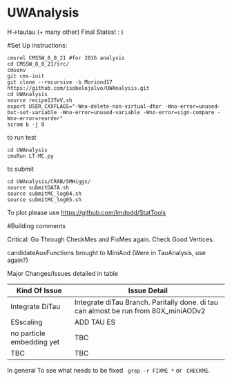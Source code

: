 UWAnalysis
==========

H->tautau (+ many other) Final States! : )


#Set Up instructions:

```
cmsrel CMSSW_8_0_21 #for 2016 analysis
cd CMSSW_8_0_21/src/
cmsenv
git cms-init 
git clone --recursive -b Moriond17 https://github.com/isobelojalvo/UWAnalysis.git   
cd UWAnalysis
source recipe13TeV.sh
export USER_CXXFLAGS="-Wno-delete-non-virtual-dtor -Wno-error=unused-but-set-variable -Wno-error=unused-variable -Wno-error=sign-compare -Wno-error=reorder"
scram b -j 8
```
to run test

```
cd UWAnalysis
cmsRun LT-MC.py
```

to submit 
```
cd UWAnalysis/CRAB/SMHiggs/
source submitDATA.sh
source submitMC_log04.sh
source submitMC_log05.sh
```

To plot please use https://github.com/lmdodd/StatTools 



#Building comments

Critical: Go Through CheckMes and FixMes again. Check Good Vertices.

candidateAuxFunctions brought to MiniAod (Were in TauAnalysis, use again?)

Major Changes/Issues detailed in table

| Kind Of Issue  | Issue Detail |
| ------------- | ------------- |
| Integrate DiTau  | Integrate diTau Branch. Paritally done. di tau can almost be run from 80X_miniAODv2|
| ESscaling | ADD TAU ES |
| no particle embedding yet | TBC |
| TBC | TBC |

In general To see what needs to be fixed ``` grep -r FIXME *``` or ``` CHECKME```. 


